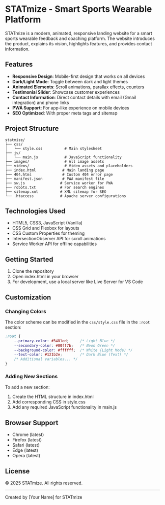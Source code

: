 # STATmize - Smart Sports Wearable Platform

STATmize is a modern, animated, responsive landing website for a smart sports wearable feedback and coaching platform. The website introduces the product, explains its vision, highlights features, and provides contact information.

## Features

- **Responsive Design**: Mobile-first design that works on all devices
- **Dark/Light Mode**: Toggle between dark and light themes
- **Animated Elements**: Scroll animations, parallax effects, counters
- **Testimonial Slider**: Showcase customer experiences
- **Contact Information**: Direct contact details with email (Gmail integration) and phone links
- **PWA Support**: For app-like experience on mobile devices
- **SEO Optimized**: With proper meta tags and sitemap

## Project Structure

```
statmize/
├── css/
│   └── style.css          # Main stylesheet
├── js/
│   └── main.js            # JavaScript functionality
├── images/                # All image assets
├── videos/                # Video assets and placeholders
├── index.html            # Main landing page
├── 404.html              # Custom 404 error page
├── manifest.json         # PWA manifest file
├── sw.js                # Service worker for PWA
├── robots.txt           # For search engines
├── sitemap.xml          # XML sitemap for SEO
└── .htaccess            # Apache server configurations
```

## Technologies Used

- HTML5, CSS3, JavaScript (Vanilla)
- CSS Grid and Flexbox for layouts
- CSS Custom Properties for theming
- IntersectionObserver API for scroll animations
- Service Worker API for offline capabilities

## Getting Started

1. Clone the repository
2. Open index.html in your browser
3. For development, use a local server like Live Server for VS Code

## Customization

### Changing Colors

The color scheme can be modified in the `css/style.css` file in the `:root` section:

```css
:root {
    --primary-color: #3481ed;     /* Light Blue */
    --secondary-color: #00ff7b;   /* Neon Green */
    --background-color: #ffffff;  /* White (Light Mode) */
    --text-color: #121b2e;        /* Dark Blue (Text) */
    /* Additional variables... */
}
```

### Adding New Sections

To add a new section:

1. Create the HTML structure in index.html
2. Add corresponding CSS in style.css
3. Add any required JavaScript functionality in main.js

## Browser Support

- Chrome (latest)
- Firefox (latest)
- Safari (latest)
- Edge (latest)
- Opera (latest)

## License

© 2025 STATmize. All rights reserved.

---

Created by [Your Name] for STATmize
